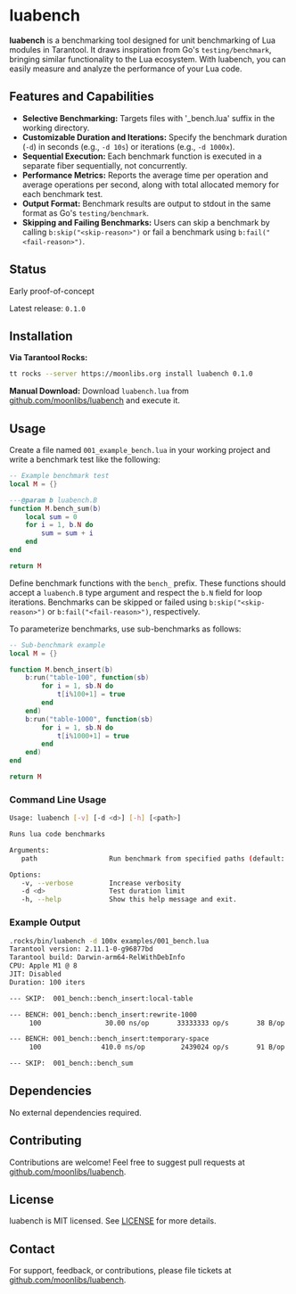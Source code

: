 # luabench

**luabench** is a benchmarking tool designed for unit benchmarking of Lua modules in Tarantool. It draws inspiration from Go's `testing/benchmark`, bringing similar functionality to the Lua ecosystem. With luabench, you can easily measure and analyze the performance of your Lua code.

## Features and Capabilities

- **Selective Benchmarking:** Targets files with '_bench.lua' suffix in the working directory.
- **Customizable Duration and Iterations:** Specify the benchmark duration (`-d`) in seconds (e.g., `-d 10s`) or iterations (e.g., `-d 1000x`).
- **Sequential Execution:** Each benchmark function is executed in a separate fiber sequentially, not concurrently.
- **Performance Metrics:** Reports the average time per operation and average operations per second, along with total allocated memory for each benchmark test.
- **Output Format:** Benchmark results are output to stdout in the same format as Go's `testing/benchmark`.
- **Skipping and Failing Benchmarks:** Users can skip a benchmark by calling `b:skip("<skip-reason>")` or fail a benchmark using `b:fail("<fail-reason>")`.

## Status

Early proof-of-concept

Latest release: `0.1.0`

## Installation

**Via Tarantool Rocks:**

```bash
tt rocks --server https://moonlibs.org install luabench 0.1.0
```

**Manual Download:**
Download `luabench.lua` from [github.com/moonlibs/luabench](https://github.com/moonlibs/luabench) and execute it.

## Usage

Create a file named `001_example_bench.lua` in your working project and write a benchmark test like the following:

```lua
-- Example benchmark test
local M = {}

---@param b luabench.B
function M.bench_sum(b)
    local sum = 0
    for i = 1, b.N do
        sum = sum + i
    end
end

return M
```

Define benchmark functions with the `bench_` prefix. These functions should accept a `luabench.B` type argument and respect the `b.N` field for loop iterations. Benchmarks can be skipped or failed using `b:skip("<skip-reason>")` or `b:fail("<fail-reason>")`, respectively.

To parameterize benchmarks, use sub-benchmarks as follows:

```lua
-- Sub-benchmark example
local M = {}

function M.bench_insert(b)
    b:run("table-100", function(sb)
        for i = 1, sb.N do
            t[i%100+1] = true
        end
    end)
    b:run("table-1000", function(sb)
        for i = 1, sb.N do
            t[i%1000+1] = true
        end
    end)
end

return M
```

### Command Line Usage

```bash
Usage: luabench [-v] [-d <d>] [-h] [<path>]

Runs lua code benchmarks

Arguments:
   path                  Run benchmark from specified paths (default: .)

Options:
   -v, --verbose         Increase verbosity
   -d <d>                Test duration limit
   -h, --help            Show this help message and exit.
```

### Example Output

```bash
.rocks/bin/luabench -d 100x examples/001_bench.lua
Tarantool version: 2.11.1-0-g96877bd
Tarantool build: Darwin-arm64-RelWithDebInfo
CPU: Apple M1 @ 8
JIT: Disabled
Duration: 100 iters

--- SKIP:  001_bench::bench_insert:local-table

--- BENCH: 001_bench::bench_insert:rewrite-1000
     100                30.00 ns/op       33333333 op/s       38 B/op   +3.72KB

--- BENCH: 001_bench::bench_insert:temporary-space
     100               410.0 ns/op         2439024 op/s       91 B/op   +8.96KB

--- SKIP:  001_bench::bench_sum
```

## Dependencies

No external dependencies required.

## Contributing

Contributions are welcome! Feel free to suggest pull requests at [github.com/moonlibs/luabench](https://github.com/moonlibs/luabench).

## License

luabench is MIT licensed. See [LICENSE](https://github.com/moonlibs/luabench/blob/master/LICENSE) for more details.

## Contact

For support, feedback, or contributions, please file tickets at [github.com/moonlibs/luabench](https://github.com/moonlibs/luabench).
